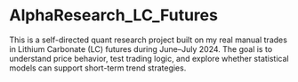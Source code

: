 # AlphaResearch_LC_Futures
This is a self-directed quant research project built on my real manual trades in Lithium Carbonate (LC) futures during June–July 2024. The goal is to understand price behavior, test trading logic, and explore whether statistical models can support short-term trend strategies.
